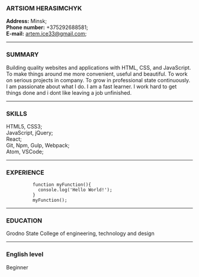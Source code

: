 ### ARTSIOM HERASIMCHYK
**Address:** Minsk;  
**Phone number:** +375292688581;  
**E-mail:** artem.ice33@gmail.com;  


*************************************************************


### SUMMARY
Building quality websites and applications with HTML, CSS, and JavaScript.
To make things around me more convenient, useful and beautiful. 
To work on serious projects in company. 
To grow in professional state continuously.
I am passionate about what I do. I am a fast learner. I work hard to get things done and i dont like leaving a job unfinished.


*************************************************************


### SKILLS
HTML5,  CSS3;  
JavaScript,  jQuery;  
React;  
Git,  Npm,  Gulp,  Webpack;  
Atom,  VSCode;  


*************************************************************


### EXPERIENCE
              function myFunction(){
                console.log('Hello World!');
              }
              myFunction();




*************************************************************
### EDUCATION
Grodno State College of engineering, technology and design


*************************************************************
### English level
Beginner
